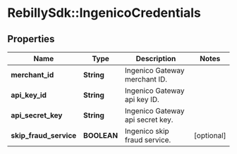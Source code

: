 # RebillySdk::IngenicoCredentials

## Properties
Name | Type | Description | Notes
------------ | ------------- | ------------- | -------------
**merchant_id** | **String** | Ingenico Gateway merchant ID. | 
**api_key_id** | **String** | Ingenico Gateway api key ID. | 
**api_secret_key** | **String** | Ingenico Gateway api secret key. | 
**skip_fraud_service** | **BOOLEAN** | Ingenico skip fraud service. | [optional] 

